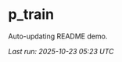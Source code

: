 # p_train

Auto-updating README demo.

<!--START_SECTION:status-->
_Last run: 2025-10-23 05:23 UTC_
<!--END_SECTION:status-->

















































































































































































































































































































































































































































































































































































































































































































































































































































































































































































































































































































































































































































































































































































































